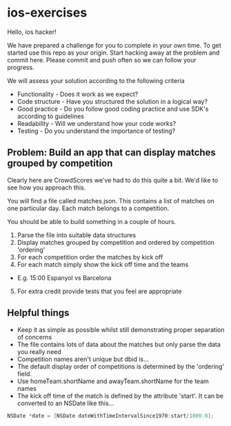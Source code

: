# ios-exercises
Hello, ios hacker! 

We have prepared a challenge for you to complete in your own time.
To get started use this repo as your origin.  Start hacking away at the problem and commit here.  Please commit and push often so we can follow your progress.

We will assess your solution according to the following criteria

* Functionality - Does it work as we expect?
* Code structure - Have you structured the solution in a logical way?
* Good practice - Do you follow good coding practice and use SDK's according to guidelines
* Readability - Will we understand how your code works? 
* Testing - Do you understand the importance of testing?

## Problem: Build an app that can display matches grouped by competition

Clearly here are CrowdScores we've had to do this quite a bit.   We'd like to see how you approach this.

You will find a file called matches.json.   This contains a list of matches on one particular day.  Each match belongs to a competition.  

You should be able to build something in a couple of hours.

1. Parse the file into suitable data structures
2. Display matches grouped by competition and ordered by competition 'ordering' 
3. For each competition order the matches by kick off
4. For each match simply show the kick off time and the teams
 * E.g. 15:00 Espanyol vs Barcelona
5. For extra credit provide tests that you feel are appropriate
 
## Helpful things
* Keep it as simple as possible whilst still demonstrating proper separation of concerns
* The file contains lots of data about the matches but only parse the data you really need
* Competition names aren't unique but dbid is... 
* The default display order of competitions is determined by the 'ordering' field.
* Use homeTeam.shortName and awayTeam.shortName for the team names 
* The kick off time of the match is defined by the attribute 'start'.  It can be converted to an NSDate like this...
```Objective-C
NSDate *date = [NSDate dateWithTimeIntervalSince1970:start/1000.0];
```



